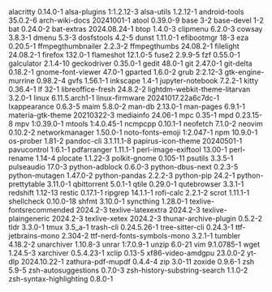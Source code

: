 alacritty 0.14.0-1
alsa-plugins 1:1.2.12-3
alsa-utils 1.2.12-1
android-tools 35.0.2-6
arch-wiki-docs 20241001-1
atool 0.39.0-9
base 3-2
base-devel 1-2
bat 0.24.0-2
bat-extras 2024.08.24-1
btop 1.4.0-3
clipmenu 6.2.0-3
cowsay 3.8.3-1
dmenu 5.3-3
dosfstools 4.2-5
dunst 1.11.0-1
efibootmgr 18-3
eza 0.20.5-1
ffmpegthumbnailer 2.2.3-2
ffmpegthumbs 24.08.2-1
filelight 24.08.2-1
firefox 132.0-1
flameshot 12.1.0-5
fuse2 2.9.9-5
fzf 0.55.0-1
galculator 2.1.4-10
geckodriver 0.35.0-1
gedit 48.0-1
git 2.47.0-1
git-delta 0.18.2-1
gnome-font-viewer 47.0-1
gparted 1.6.0-2
grub 2:2.12-3
gtk-engine-murrine 0.98.2-4
gvfs 1.56.1-1
inkscape 1.4-1
jupyter-notebook 7.2.2-1
kitty 0.36.4-1
lf 32-1
libreoffice-fresh 24.8.2-2
lightdm-webkit-theme-litarvan 3.2.0-1
linux 6.11.5.arch1-1
linux-firmware 20241017.22a6c7dc-1
lxappearance 0.6.3-5
maim 5.8.0-2
man-db 2.13.0-1
man-pages 6.9.1-1
materia-gtk-theme 20210322-3
mediainfo 24.06-1
mpc 0.35-1
mpd 0.23.15-8
mpv 1:0.39.0-1
mtools 1:4.0.45-1
ncmpcpp 0.10.1-1
neofetch 7.1.0-2
neovim 0.10.2-2
networkmanager 1.50.0-1
noto-fonts-emoji 1:2.047-1
npm 10.9.0-1
os-prober 1.81-2
pandoc-cli 3.1.11.1-8
papirus-icon-theme 20240501-1
pavucontrol 1:6.1-1
pdfarranger 1.11.1-1
perl-image-exiftool 13.00-1
perl-rename 1.14-4
plocate 1.1.22-3
polkit-gnome 0.105-11
psutils 3.3.5-1
pulseaudio 17.0-3
python-adblock 0.6.0-3
python-dbus-next 0.2.3-5
python-mutagen 1.47.0-2
python-pandas 2.2.2-3
python-pip 24.2-1
python-prettytable 3.11.0-1
qbittorrent 5.0.1-1
qtile 0.29.0-1
qutebrowser 3.3.1-1
redshift 1.12-13
restic 0.17.1-1
ripgrep 14.1.1-1
rofi-calc 2.2.1-2
scrot 1.11.1-1
shellcheck 0.10.0-18
shfmt 3.10.0-1
syncthing 1.28.0-1
texlive-fontsrecommended 2024.2-3
texlive-latexextra 2024.2-3
texlive-plaingeneric 2024.2-3
texlive-xetex 2024.2-3
thunar-archive-plugin 0.5.2-2
tldr 3.3.0-1
tmux 3.5_a-1
trash-cli 0.24.5.26-1
tree-sitter-cli 0.24.3-1
ttf-jetbrains-mono 2.304-2
ttf-nerd-fonts-symbols-mono 3.2.1-1
tumbler 4.18.2-2
unarchiver 1.10.8-3
unrar 1:7.0.9-1
unzip 6.0-21
vim 9.1.0785-1
wget 1.24.5-3
xarchiver 0.5.4.23-1
xclip 0.13-5
xf86-video-amdgpu 23.0.0-2
yt-dlp 2024.10.22-1
zathura-pdf-mupdf 0.4.4-4
zip 3.0-11
zoxide 0.9.6-1
zsh 5.9-5
zsh-autosuggestions 0.7.0-3
zsh-history-substring-search 1.1.0-2
zsh-syntax-highlighting 0.8.0-1
